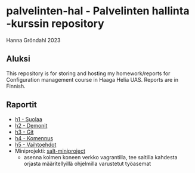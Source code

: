 # palvelinten-hal - Palvelinten hallinta -kurssin repository 

Hanna Gröndahl
2023

## Aluksi

This repository is for storing and hosting my homework/reports for Configuration management course in Haaga Helia UAS. Reports are in Finnish.

## Raportit

- [h1 - Suolaa](https://github.com/hannagrn/palvelinten-hal/blob/main/h1.md)
- [h2 - Demonit](https://github.com/hannagrn/palvelinten-hal/blob/main/h2.md)
- [h3 - Git](https://github.com/hannagrn/palvelinten-hal/blob/main/h3.md)
- [h4 - Komennus](https://github.com/hannagrn/palvelinten-hal/blob/main/h4.md)
- [h5 - Vaihtoehdot](https://github.com/hannagrn/palvelinten-hal/blob/main/h5.md)
- Miniprojekti: [salt-miniproject](https://github.com/hannagrn/salt-miniproject)
  - asenna kolmen koneen verkko vagrantilla, tee saltilla kahdesta orjasta määritellyillä ohjelmilla varustetut työasemat
